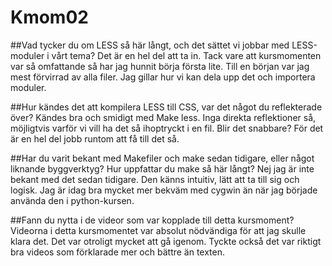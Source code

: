 Kmom02
===============================

##Vad tycker du om LESS så här långt, och det sättet vi jobbar med LESS-moduler i vårt tema?
Det är en hel del att ta in.
Tack vare att kursmomenten var så omfattande så har jag hunnit börja första lite.
Till en början var jag mest förvirrad av alla filer.
Jag gillar hur vi kan dela upp det och importera moduler.

##Hur kändes det att kompilera LESS till CSS, var det något du reflekterade över?
Kändes bra och smidigt med Make less.
Inga direkta reflektioner så, möjligtvis varför vi vill ha det så ihoptryckt i en fil.
Blir det snabbare? För det är en hel del jobb runtom att få till det så.

##Har du varit bekant med Makefiler och make sedan tidigare, eller något liknande byggverktyg? Hur uppfattar du make så här långt?
Nej jag är inte bekant med det sedan tidigare. Den känns intuitiv, lätt att ta till sig och logisk.
Jag är idag bra mycket mer bekväm med cygwin än när jag började använda den i python-kursen.

##Fann du nytta i de videor som var kopplade till detta kursmoment?
Videorna i detta kursmomentet var absolut nödvändiga för att jag skulle klara det.
Det var otroligt mycket att gå igenom.
Tyckte också det var riktigt bra videos som förklarade mer och bättre än texten.
